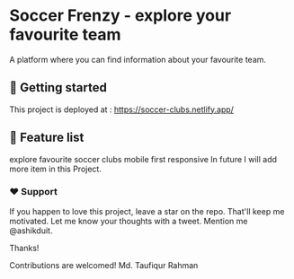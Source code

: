 # Soccer Frenzy - explore your favourite team
A platform where you can find information about your favourite team.

## 🚀 Getting started
This project is deployed at : https://soccer-clubs.netlify.app/

## 🧐 Feature list
 explore favourite soccer clubs
 mobile first responsive
 In future I will add more item in this Project.

### ❤️ Support
If you happen to love this project, leave a star on the repo. That'll keep me motivated. Let me know your thoughts with a tweet. Mention me @ashikduit.

Thanks!

Contributions are welcomed!
                                                       Md. Taufiqur Rahman
